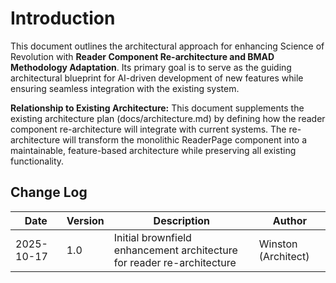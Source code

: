 # Introduction

This document outlines the architectural approach for enhancing Science of Revolution with **Reader Component Re-architecture and BMAD Methodology Adaptation**. Its primary goal is to serve as the guiding architectural blueprint for AI-driven development of new features while ensuring seamless integration with the existing system.

**Relationship to Existing Architecture:**
This document supplements the existing architecture plan (docs/architecture.md) by defining how the reader component re-architecture will integrate with current systems. The re-architecture will transform the monolithic ReaderPage component into a maintainable, feature-based architecture while preserving all existing functionality.

## Change Log

| Date | Version | Description | Author |
| ---- | ------- | ----------- | ------ |
| 2025-10-17 | 1.0 | Initial brownfield enhancement architecture for reader re-architecture | Winston (Architect) |
